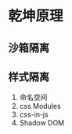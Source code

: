 <!--
 * @Descriptios  : 
 * @Author       : maps131_liaoxing
 * @Date         : 2021-07-18 16:01:17
 * @LastEditors  : maps131_liaoxing
 * @LastEditTime : 2021-07-18 19:58:21
 * @FilePath     : \进击的面试\54-乾坤原理.md
-->
# 乾坤原理
## 沙箱隔离

## 样式隔离
1. 命名空间
2. css Modules
3. css-in-js
4. Shadow DOM
